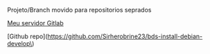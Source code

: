 Projeto/Branch movido para repositorios seprados

[Meu servidor Gitlab](https://www.srherobrine23.com/sirherobrine23/bds-install-debian-develop)

[Github repo](https://github.com/Sirherobrine23/bds-install-debian-develop\)